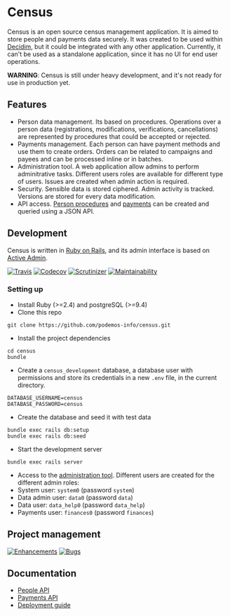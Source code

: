 # Census
Census is an open source census management application. It is aimed to store people and payments data securely. It was created to be used within [Decidim](https://github.com/decidim/decidim), but it could be integrated with any other application. Currently, it can't be used as a standalone application, since it has no UI for end user operations.

**WARNING**: Census is still under heavy development, and it's not ready for use in production yet.

## Features
- Person data management. Its based on procedures. Operations over a person data (registrations, modifications, verifications, cancellations) are represented by procedures that could be accepted or rejected.
- Payments management. Each person can have payment methods and use them to create orders. Orders can be related to campaigns and payees and can be processed inline or in batches.
- Administration tool. A web application allow admins to perform adminitrative tasks. Different users roles are available for different type of users. Issues are created when admin action is required.
- Security. Sensible data is stored ciphered. Admin activity is tracked. Versions are stored for every data modification.
- API access. [Person procedures](docs/api-person.md) and [payments](docs/api-payments.md) can be created and queried using a JSON API.

## Development
Census is written in [Ruby on Rails](https://github.com/rails), and its admin interface is based on [Active Admin](https://github.com/activeadmin/activeadmin/).

[![Travis](https://img.shields.io/travis/podemos-info/census/master.svg)](https://travis-ci.org/podemos-info/census)
[![Codecov](https://img.shields.io/codecov/c/github/podemos-info/census.svg)](https://codecov.io/gh/podemos-info/census)
[![Scrutinizer](https://img.shields.io/scrutinizer/g/podemos-info/census.svg)](https://scrutinizer-ci.com/g/podemos-info/census/)
[![Maintainability](https://api.codeclimate.com/v1/badges/073f81918e3636dbc15a/maintainability)](https://codeclimate.com/github/podemos-info/census/maintainability)

### Setting up
* Install Ruby (>=2.4) and postgreSQL (>=9.4)
* Clone this repo
```
git clone https://github.com/podemos-info/census.git
```
* Install the project dependencies
```
cd census
bundle
```
* Create a `census_development` database, a database user with permissions and store its credentials in a new `.env` file, in the current directory.
```
DATABASE_USERNAME=census
DATABASE_PASSWORD=census
```
* Create the database and seed it with test data
```
bundle exec rails db:setup
bundle exec rails db:seed
```
* Start the development server
```
bundle exec rails server
```
* Access to the [administration tool](http://localhost:3000). Different users are created for the different admin roles:
 * System user: `system0` (password `system`)
 * Data admin user: `data0` (password `data`)
 * Data user: `data_help0` (password `data_help`)
 * Payments user: `finances0` (password `finances`)

## Project management
[![Enhancements](https://img.shields.io/github/issues-raw/podemos-info/census/enhancement.svg?label=enhancement)](https://github.com/podemos-info/census/issues?q=is%3Aissue+is%3Aopen+label%3Aenhancement)
[![Bugs](https://img.shields.io/github/issues-raw/podemos-info/census/bug.svg?label=bug)](https://github.com/podemos-info/census/issues?q=is%3Aissue+is%3Aopen+label%3Abug)

## Documentation
* [People API](docs/api-person.md)
* [Payments API](docs/api-payments.md)
* [Deployment guide](docs/deploy.md)
